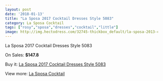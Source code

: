 ```yaml
---
layout: post
date: '2018-01-13'
title: "La Sposa 2017 Cocktail Dresses Style 5083"
category: La Sposa Cocktail
tags: ["rosy","sposa","dresses","cocktail","little"]
image: http://img.hectodress.com/32745-thickbox_default/la-sposa-2013-cocktail-dresses-style-5083.jpg
---
```

La Sposa 2017 Cocktail Dresses Style 5083

On Sales: **$147.8**
<a href="https://www.hectodress.com/la-sposa-cocktail/15006-la-sposa-2013-cocktail-dresses-style-5083.html"><amp-img layout="responsive" width="600" height="600" src="//img.hectodress.com/32745-thickbox_default/la-sposa-2013-cocktail-dresses-style-5083.jpg" alt="La Sposa 2017 Cocktail Dresses Style 5083 0" /></a>

Buy it: [La Sposa 2017 Cocktail Dresses Style 5083](https://www.hectodress.com/la-sposa-cocktail/15006-la-sposa-2013-cocktail-dresses-style-5083.html "La Sposa 2017 Cocktail Dresses Style 5083")

View more: [La Sposa Cocktail](https://www.hectodress.com/269-la-sposa-cocktail "La Sposa Cocktail")